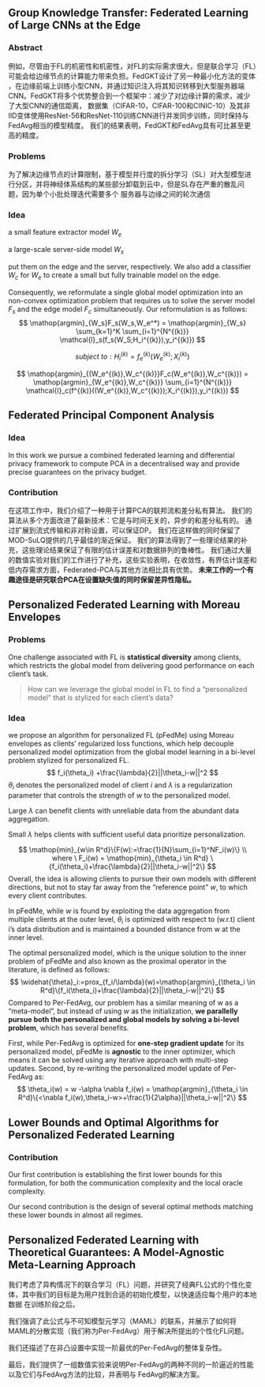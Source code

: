 ## Group Knowledge Transfer: Federated Learning of Large CNNs at the Edge

### Abstract

例如，尽管由于FL的机密性和机密性，对FL的实际需求很大，但是联合学习（FL）可能会给边缘节点的计算能力带来负担。FedGKT设计了另一种最小化方法的变体 ，在边缘前端上训练小型CNN，并通过知识注入将其知识转移到大型服务器端CNN。FedGKT将多个优势整合到一个框架中：减少了对边缘计算的需求，减少了大型CNN的通信距离， 数据集（CIFAR-10，CIFAR-100和CINIC-10）及其非IID变体使用ResNet-56和ResNet-110训练CNN进行并发同步训练，同时保持与FedAvg相当的模型精度。 我们的结果表明，FedGKT和FedAvg具有可比甚至更高的精度。 

### Problems

为了解决边缘节点的计算限制，基于模型并行度的拆分学习（SL）对大型模型进行分区，并将神经体系结构的某些部分卸载到云中，但是SL存在严重的散乱问题，因为单个小批处理迭代需要多个 服务器与边缘之间的轮次通信

### Idea

a small feature extractor model $W_e$ 

a large-scale server-side model $W_s$

put them on the edge and the server, respectively. We also add a classifier $W_c$ for $W_e$ to create a small but fully trainable model on the edge.

Consequently, we reformulate a single global model optimization into an non-convex optimization problem that requires us to solve the server model $F_s$ and the edge model $F_c$ simultaneously. Our reformulation is as follows:
$$
\mathop{argmin}_{W_s}F_s(W_s,W_e^*) = \mathop{argmin}_{W_s} \sum_{k=1}^K \sum_{i=1}^{N^{(k)}} \mathcal{l}_s(f_s(W_S;H_i^{(k)}),y_i^{(k)})
$$

$$
subject \ to: H_i^{(k)} = f_e^{(k)} (W_e^{(k)};X_i^{(k)})
$$

$$
\mathop{argmin}_{(W_e^{(k)},W_c^{(k)}}F_c(W_e^{(k)},W_c^{(k)}) = \mathop{argmin}_{W_e^{(k)},W_c^{(k)}} \sum_{i=1}^{N^{(k)}} \mathcal{l}_c(f^{(k)}((W_e^{(k)},W_c^{(k)});X_i^{(k)}),y_i^{(k)})
$$

## Federated Principal Component Analysis

### Idea

In this work we pursue a combined federated learning and differential privacy framework to compute PCA in a decentralised way and provide precise guarantees on the privacy budget.

### Contribution

在这项工作中，我们介绍了一种用于计算PCA的联邦流和差分私有算法。 我们的算法从多个方面改进了最新技术：它是与时间无关的，异步的和差分私有的。 通过扩展到流式传输和非对称设置，可以保证DP。 我们在这样做的同时保留了MOD-SuLQ提供的几乎最佳的渐近保证。 我们的算法得到了一些理论结果的补充，这些理论结果保证了有限的估计误差和对数据排列的鲁棒性。 我们通过大量的数值实验对我们的工作进行了补充，这些实验表明，在收敛性，有界估计误差和低内存需求方面，Federated-PCA与其他方法相比具有优势。 **未来工作的一个有趣途径是研究联合PCA在设置缺失值的同时保留差异性隐私。**

## Personalized Federated Learning with Moreau Envelopes

### Problems

One challenge associated with FL is **statistical diversity** among clients, which restricts the global model from delivering good performance on each client’s task.

> How can we leverage the global model in FL to find a “personalized model” that is stylized for each client’s data?

### Idea

we propose an algorithm for personalized FL (pFedMe) using Moreau envelopes as clients’ regularized loss functions, which help decouple personalized model optimization from the global model learning in a bi-level problem stylized for personalized FL.
$$
f_i(\theta_i) +\frac{\lambda}{2}||\theta_i-w||^2
$$
$\theta_i$ denotes the personalized model of client $i$ and $\lambda$ is a regularization parameter that controls the strength of $w$ to the personalized model.

Large $\lambda$ can benefit clients with unreliable data from the abundant data aggregation.

Small $\lambda$ helps clients with sufficient useful data prioritize personalization.


$$
\mathop{min}_{w\in R^d}\{F(w):=\frac{1}{N}\sum_{i=1}^NF_i(w)\} \\
where \ F_i(w) = \mathop{min}_{\theta_i \in R^d} \{f_i(\theta_i)+\frac{\lambda}{2}||\theta_i-w||^2\}
$$
Overall, the idea is allowing clients to pursue their own models with different directions, but not to stay far away from the “reference point” $w$, to which every client contributes.



In pFedMe, while $w$ is found by exploiting the data aggregation from multiple clients at the outer level, $θ_i$ is optimized with respect to (w.r.t) client i’s data distribution and is maintained a bounded distance from w at the inner level.

The optimal personalized model, which is the unique solution to the inner problem of pFedMe and also known as the proximal operator in the literature, is defined as follows:
$$
\widehat{\theta}_i:=prox_{f_i/\lambda}(w)=\mathop{argmin}_{\theta_i \in R^d}\{f_i(\theta_i)+\frac{\lambda}{2}||\theta_i-w||^2\}
$$
Compared to Per-FedAvg, our problem has a similar meaning of w as a “meta-model”, but instead of using $w$ as the initialization, **we parallelly pursue both the personalized and global models by solving a bi-level problem**, which has several benefits.

First, while Per-FedAvg is optimized for **one-step gradient update** for its personalized model, pFedMe is **agnostic** to the inner optimizer, which means it can be solved using any iterative approach with multi-step updates. Second, by re-writing the personalized model update of Per-FedAvg as:
$$
\theta_i(w) = w -\alpha \nabla f_i(w) = \mathop{argmin}_{\theta_i \in R^d}\{<\nabla f_i(w),\theta_i-w>+\frac{1}{2\alpha}||\theta_i-w||^2\}
$$

## Lower Bounds and Optimal Algorithms for Personalized Federated Learning

### Contribution

Our first contribution is establishing the first lower bounds for this formulation, for both the communication complexity and the local oracle complexity.

Our second contribution is the design of several optimal methods matching these lower bounds in almost all regimes.

## Personalized Federated Learning with Theoretical Guarantees: A Model-Agnostic Meta-Learning Approach

我们考虑了异构情况下的联合学习（FL）问题，并研究了经典FL公式的个性化变体，其中我们的目标是为用户找到合适的初始化模型，以快速适应每个用户的本地数据 在训练阶段之后。 

我们强调了此公式与不可知模型元学习（MAML）的联系，并展示了如何将MAML的分散实现（我们称为Per-FedAvg）用于解决所提出的个性化FL问题。 

我们还描述了在非凸设置中实现一阶最优的Per-FedAvg的整体复杂性。 

最后，我们提供了一组数值实验来说明Per-FedAvg的两种不同的一阶逼近的性能以及它们与FedAvg方法的比较，并表明与 FedAvg的解决方案。













































